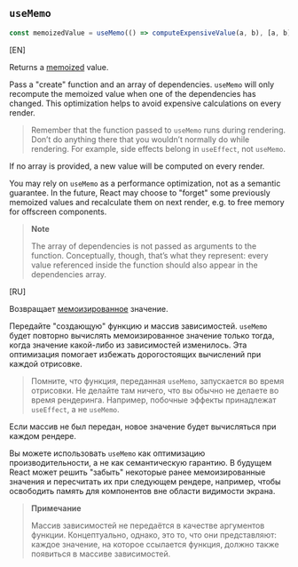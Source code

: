 ## `useMemo`

```jsx
const memoizedValue = useMemo(() => computeExpensiveValue(a, b), [a, b]);
```

[EN]

Returns a [memoized](https://en.wikipedia.org/wiki/Memoization) value.

Pass a "create" function and an array of dependencies. `useMemo` will only recompute the memoized value when one of the dependencies has changed. This optimization helps to avoid expensive calculations on every render.

>Remember that the function passed to `useMemo` runs during rendering. Don’t do anything there that you wouldn’t normally do while rendering. For example, side effects belong in `useEffect`, not `useMemo`.

If no array is provided, a new value will be computed on every render.

You may rely on `useMemo` as a performance optimization, not as a semantic guarantee. In the future, React may choose to "forget" some previously memoized values and recalculate them on next render, e.g. to free memory for offscreen components.

>**Note**
>
>The array of dependencies is not passed as arguments to the function. Conceptually, though, that’s what they represent: every value referenced inside the function should also appear in the dependencies array.

[RU]

Возвращает [мемоизированное](https://ru.wikipedia.org/wiki/%D0%9C%D0%B5%D0%BC%D0%BE%D0%B8%D0%B7%D0%B0%D1%86%D0%B8%D1%8F) значение.

Передайте "создающую" функцию и массив зависимостей. `useMemo` будет повторно вычислять мемоизированное значение только тогда, когда значение какой-либо из зависимостей изменилось. Эта оптимизация помогает избежать дорогостоящих вычислений при каждой отрисовке.

>Помните, что функция, переданная `useMemo`, запускается во время отрисовки. Не делайте там ничего, что вы обычно не делаете во время рендеринга. Например, побочные эффекты принадлежат `useEffect`, а не `useMemo`.

Если массив не был передан, новое значение будет вычисляться при каждом рендере.

Вы можете использовать `useMemo` как оптимизацию производительности, а не как семантическую гарантию. В будущем React может решить "забыть" некоторые ранее мемоизированные значения и пересчитать их при следующем рендере, например, чтобы освободить память для компонентов вне области видимости экрана.

>**Примечание**
>
>Массив зависимостей не передаётся в качестве аргументов функции. Концептуально, однако, это то, что они представляют: каждое значение, на которое ссылается функция, должно также появиться в массиве зависимостей.